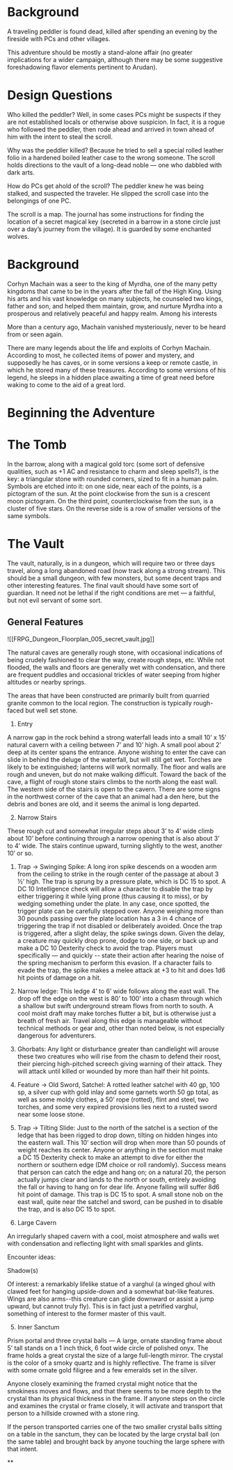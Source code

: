 # Background

A traveling peddler is found dead, killed after spending an evening by the fireside with PCs and other villages.

This adventure should be mostly a stand-alone affair (no greater implications for a wider campaign, although there may be some suggestive foreshadowing flavor elements pertinent to Arudan).

# Design Questions

Who killed the peddler? Well, in some cases PCs might be suspects if they are not established locals or otherwise above suspicion. In fact, it is a rogue who followed the peddler, then rode ahead and arrived in town ahead of him with the intent to steal the scroll.

Why was the peddler killed? Because he tried to sell a special rolled leather folio in a hardened boiled leather case to the wrong someone. The scroll holds directions to the vault of a long-dead noble — one who dabbled with dark arts.

How do PCs get ahold of the scroll? The peddler knew he was being stalked, and suspected the traveler. He slipped the scroll case into the belongings of one PC.

The scroll is a map. The journal has some instructions for finding the location of a secret magical key (secreted in a barrow in a stone circle just over a day’s journey from the village). It is guarded by some enchanted wolves.

# Background

Corhyn Machain was a seer to the king of Myrdha, one of the many petty kingdoms that came to be in the years after the fall of the High King. Using his arts and his vast knowledge on many subjects, he counseled two kings, father and son, and helped them maintain, grow, and nurture Myrdha into a prosperous and relatively peaceful and happy realm. Among his interests

More than a century ago, Machain vanished mysteriously, never to be heard from or seen again. 

There are many legends about the life and exploits of Corhyn Machain. According to most, he collected items of power and mystery, and supposedly he has caves, or in some versions a keep or remote castle, in which he stored many of these treasures. According to some versions of his legend, he sleeps in a hidden place awaiting a time of great need before waking to come to the aid of a great lord.
# Beginning the Adventure

  # The Tomb

In the barrow, along with a magical gold torc (some sort of defensive qualities, such as +1 AC and resistance to charm and sleep spells?), is the key: a triangular stone with rounded corners, sized to fit in a human palm. Symbols are etched into it: on one side, near each of the points, is a pictogram of the sun. At the point clockwise from the sun is a crescent moon pictogram. On the third point, counterclockwise from the sun, is a cluster of five stars. On the reverse side is a row of smaller versions of the same symbols.  

# The Vault

The vault, naturally, is in a dungeon, which will require two or three days travel, along a long abandoned road (now track along a strong stream). This should be a small dungeon, with few monsters, but some decent traps and other interesting features. The final vault should have some sort of guardian. It need not be lethal if the right conditions are met — a faithful, but not evil servant of some sort.

## General Features

![[FRPG_Dungeon_Floorplan_005_secret_vault.jpg]]

The natural caves are generally rough stone, with occasional indications of being crudely fashioned to clear the way, create rough steps, etc. While not flooded, the walls and floors are generally wet with condensation, and there are frequent puddles and occasional trickles of water seeping from higher altitudes or nearby springs.

The areas that have been constructed are primarily built from quarried granite common to the local region. The construction is typically rough-faced but well set stone.

1.  Entry
    
A narrow gap in the rock behind a strong waterfall leads into a small 10’ x 15’ natural cavern with a ceiling between 7’ and 10’ high. A small pool about 2’ deep at its center spans the entrance. Anyone wishing to enter the cave can slide in behind the deluge of the waterfall, but will still get wet. Torches are likely to be extinguished; lanterns will work normally. The floor and walls are rough and uneven, but do not make walking difficult. Toward the back of the cave, a flight of rough stone stairs climbs to the north along the east wall. The western side of the stairs is open to the cavern. There are some signs in the northwest corner of the cave that an animal had a den here, but the debris and bones are old, and it seems the animal is long departed.

2.  Narrow Stairs

These rough cut and somewhat irregular steps about 3’ to 4’ wide climb about 10’ before continuing through a narrow opening that is also about 3’ to 4’ wide. The stairs continue upward, turning slightly to the west, another 10’ or so.

1.  Trap → Swinging Spike: A long iron spike descends on a wooden arm from the ceiling to strike in the rough center of the passage at about 3 ½’ high. The trap is sprung by a pressure plate, which is DC 15 to spot. A DC 10 Intelligence check will allow a character to disable the trap by either triggering it while lying prone (thus causing it to miss), or by wedging something under the plate. In any case, once spotted, the trigger plate can be carefully stepped over. Anyone weighing more than 30 pounds passing over the plate location has a 3 in 4 chance of triggering the trap if not disabled or deliberately avoided. Once the trap is triggered, after a slight delay, the spike swings down. Given the delay, a creature may quickly drop prone, dodge to one side, or back up and make a DC 10 Dexterity check to avoid the trap. Players must specifically — and quickly -- state their action after hearing the noise of the spring mechanism to perform this evasion. If a character fails to evade the trap, the spike makes a melee attack at +3 to hit and does 1d6 hit points of damage on a hit.
2. Narrow ledge: This ledge 4’ to 6’ wide follows along the east wall. The drop off the edge on the west is 80’ to 100’ into a chasm through which a shallow but swift underground stream flows from north to south. A cool moist draft may make torches flutter a bit, but is otherwise just a breath of fresh air. Travel along this edge is manageable without technical methods or gear and, other than noted below, is not especially dangerous for adventurers.

1.  Ghorbats: Any light or disturbance greater than candlelight will arouse these two creatures who will rise from the chasm to defend their roost, their piercing high-pitched screech giving warning of their attack. They will attack until killed or wounded by more than half their hit points.
    
2.  Feature → Old Sword, Satchel: A rotted leather satchel with 40 gp, 100 sp, a silver cup with gold inlay and some garnets worth 50 gp total, as well as some moldy clothes, a 50’ rope (rotted), flint and steel, two torches, and some very expired provisions lies next to a rusted sword near some loose stone.
    
3.  Trap → Tilting Slide: Just to the north of the satchel is a section of the ledge that has been rigged to drop down, tilting on hidden hinges into the eastern wall. This 10’ section will drop when more than 50 pounds of weight reaches its center. Anyone or anything in the section must make a DC 15 Dexterity check to make an attempt to dive for either the northern or southern edge (DM choice or roll randomly). Success means that person can catch the edge and hang on; on a natural 20, the person actually jumps clear and lands to the north or south, entirely avoiding the fall or having to hang on for dear life. Anyone falling will suffer 8d6 hit point of damage. This trap is DC 15 to spot. A small stone nob on the east wall, quite near the satchel and sword, can be pushed in to disable the trap, and is also DC 15 to spot.
    

4.  Large Cavern
    

An irregularly shaped cavern with a cool, moist atmosphere and walls wet with condensation and reflecting light with small sparkles and glints.

Encounter ideas:

Shadow(s)

Of interest: a remarkably lifelike statue of a varghul (a winged ghoul with clawed feet for hanging upside-down and a somewhat bat-like features. Wings are also arms--this creature can glide downward or assist a jump upward, but cannot truly fly). This is in fact just a petrified varghul, something of interest to the former master of this vault.

5.  Inner Sanctum

Prism portal and three crystal balls — A large, ornate standing frame about 5’ tall stands on a 1 inch thick, 6 foot wide circle of polished onyx. The frame holds a great crystal the size of a large full-length mirror. The crystal is the color of a smoky quartz and is highly reflective. The frame is silver with some ornate gold filigree and a few emeralds set in the silver.

Anyone closely examining the framed crystal might notice that the smokiness moves and flows, and that there seems to be more depth to the crystal than its physical thickness in the frame. If anyone steps on the circle and examines the crystal or frame closely, it will activate and transport that person to a hillside crowned with a stone ring.

If the person transported carries one of the two smaller crystal balls sitting on a table in the sanctum, they can be located by the large crystal ball (on the same table) and brought back by anyone touching the large sphere with that intent.

**